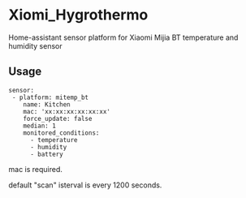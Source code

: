 # Xiomi_Hygrothermo
Home-assistant sensor platform for Xiaomi Mijia BT temperature and humidity sensor

## Usage
```
sensor:
 - platform: mitemp_bt
    name: Kitchen
    mac: 'xx:xx:xx:xx:xx:xx'
    force_update: false
    median: 1
    monitored_conditions:
      - temperature
      - humidity
      - battery
```

mac is required.

default "scan" isterval is every 1200 seconds.
